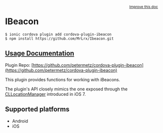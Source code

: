 <a style="float:right;font-size:12px;" href="http://github.com/ionic-team/ionic-native/edit/master/src/@ionic-native/plugins/ibeacon/index.ts#L224">
  Improve this doc
</a>

# IBeacon

```
$ ionic cordova plugin add cordova-plugin-ibeacon
$ npm install https://github.com/MrLrx/Ibeacon.git
```

## [Usage Documentation](https://ionicframework.com/docs/native/ibeacon/)

Plugin Repo: [https://github.com/petermetz/cordova-plugin-ibeacon](https://github.com/petermetz/cordova-plugin-ibeacon)

This plugin provides functions for working with iBeacons.

 The plugin's API closely mimics the one exposed through the [CLLocationManager](https://developer.apple.com/library/ios/documentation/CoreLocation/Reference/CLLocationManager_Class/index.html) introduced in iOS 7.

## Supported platforms
- Android
- iOS



